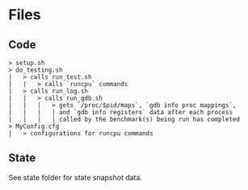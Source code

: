 # Files

## Code
```
> setup.sh
> do_testing.sh
|   > calls run_test.sh
|   |   > calls `runcpu` commands
|   > calls run_log.sh
|   |   > calls run_gdb.sh
|   |   |   > gets `/proc/$pid/maps`, `gdb info proc mappings`,
|   |   |   | and `gdb info registers` data after each process
|   |   |   | called by the benchmark(s) being run has completed
> MyConfig.cfg
|   > configurations for runcpu commands
```

## State
See state folder for state snapshot data.
